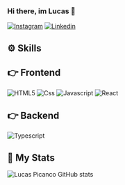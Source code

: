 ### Hi there, im Lucas 👋

[![Instagram](https://img.shields.io/badge/Instagram-E4405F?style=for-the-badge&logo=instagram&logoColor=white)](https://www.instagram.com/luucaspicanco_/)
[![Linkedin](https://img.shields.io/badge/LinkedIn-0077B5?style=for-the-badge&logo=linkedin&logoColor=white)](https://www.linkedin.com/in/lucas-pican%C3%A7o/)


## ⚙️ Skills

## 👉 Frontend
<div style="display: inline_block">
<img alt="HTML5" src="https://img.shields.io/badge/HTML5-E34F26?style=for-the-badge&logo=html5&logoColor=white"/>
<img alt="Css" src="https://img.shields.io/badge/CSS-239120?&style=for-the-badge&logo=css3&logoColor=white"/>
<img alt="Javascript" src="https://img.shields.io/badge/JavaScript-323330?style=for-the-badge&logo=javascript&logoColor=F7DF1E"/>
<img alt="React" src="https://img.shields.io/badge/React-20232A?style=for-the-badge&logo=react&logoColor=61DAFB"/>
</div>

## 👉 Backend
<div style="display: inline_block">
<img alt="Typescript" src="https://img.shields.io/badge/TypeScript-007ACC?style=for-the-badge&logo=typescript&logoColor=white"/>
</div>


## 📃 My Stats
![Lucas Picanco GitHub stats](https://github-readme-stats.vercel.app/api?username=LucasPicancoo&show_icons=true&theme=tokyonight)
